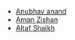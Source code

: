  - [Anubhav anand](https://github.com/anubhav5095)
 - [Aman Zishan](https://github.com/Aman-zishan)
 - [Altaf Shaikh](https://github.com/altafshaikh)
